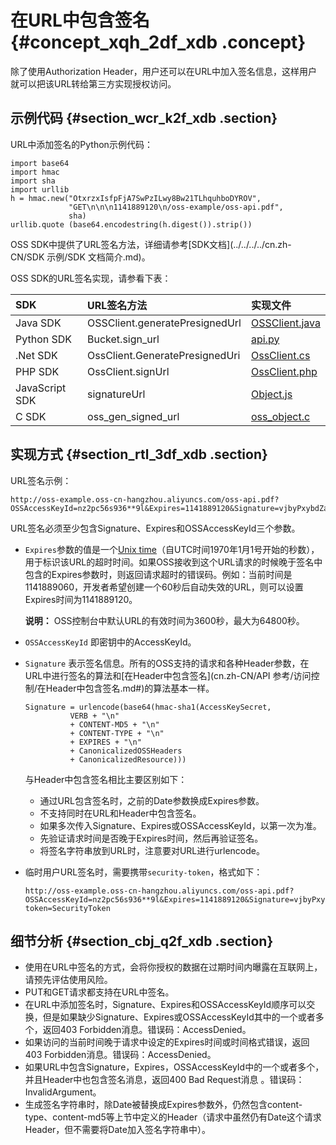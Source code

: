 # 在URL中包含签名 {#concept_xqh_2df_xdb .concept}

除了使用Authorization Header，用户还可以在URL中加入签名信息，这样用户就可以把该URL转给第三方实现授权访问。

## 示例代码 {#section_wcr_k2f_xdb .section}

URL中添加签名的Python示例代码：

``` {#codeblock_ald_no5_0g4}
import base64
import hmac
import sha
import urllib
h = hmac.new("OtxrzxIsfpFjA7SwPzILwy8Bw21TLhquhboDYROV",
             "GET\n\n\n1141889120\n/oss-example/oss-api.pdf",
             sha)
urllib.quote (base64.encodestring(h.digest()).strip())
```

OSS SDK中提供了URL签名方法，详细请参考[SDK文档](../../../../cn.zh-CN/SDK 示例/SDK 文档简介.md)。

OSS SDK的URL签名实现，请参看下表：

|SDK|URL签名方法|实现文件|
|:--|:------|:---|
|Java SDK|OSSClient.generatePresignedUrl|[OSSClient.java](https://github.com/aliyun/aliyun-oss-java-sdk/blob/master/src/main/java/com/aliyun/oss/OSSClient.java?spm=a2c4g.11186623.2.6.30uUQV&file=OSSClient.java)|
|Python SDK|Bucket.sign\_url|[api.py](https://github.com/aliyun/aliyun-oss-python-sdk/blob/master/oss2/api.py?spm=a2c4g.11186623.2.7.30uUQV&file=api.py)|
|.Net SDK|OssClient.GeneratePresignedUri|[OssClient.cs](https://github.com/aliyun/aliyun-oss-csharp-sdk/blob/master/sdk/OssClient.cs?spm=a2c4g.11186623.2.8.30uUQV&file=OssClient.cs)|
|PHP SDK|OssClient.signUrl|[OssClient.php](https://github.com/aliyun/aliyun-oss-php-sdk/blob/master/src/OSS/OssClient.php?spm=a2c4g.11186623.2.9.30uUQV)|
|JavaScript SDK|signatureUrl|[Object.js](https://github.com/ali-sdk/ali-oss/blob/master/lib/object.js?spm=a2c4g.11186623.2.10.30uUQV&file=object.js)|
|C SDK|oss\_gen\_signed\_url|[oss\_object.c](https://github.com/aliyun/aliyun-oss-c-sdk/blob/master/oss_c_sdk/oss_object.c?spm=a2c4g.11186623.2.11.30uUQV&file=oss_object.c)|

## 实现方式 {#section_rtl_3df_xdb .section}

URL签名示例：

``` {#codeblock_5qa_g39_idf}
http://oss-example.oss-cn-hangzhou.aliyuncs.com/oss-api.pdf?OSSAccessKeyId=nz2pc56s936**9l&Expires=1141889120&Signature=vjbyPxybdZaNmGa%2ByT272YEAiv4%3D
```

URL签名必须至少包含Signature、Expires和OSSAccessKeyId三个参数。

-   `Expires`参数的值是一个[Unix time](https://baike.baidu.com/item/unix时间戳/2078227?fr=aladdin)（自UTC时间1970年1月1号开始的秒数），用于标识该URL的超时时间。如果OSS接收到这个URL请求的时候晚于签名中包含的Expires参数时，则返回请求超时的错误码。例如：当前时间是1141889060，开发者希望创建一个60秒后自动失效的URL，则可以设置Expires时间为1141889120。

    **说明：** OSS控制台中默认URL的有效时间为3600秒，最大为64800秒。

-   `OSSAccessKeyId` 即密钥中的AccessKeyId。
-   `Signature` 表示签名信息。所有的OSS支持的请求和各种Header参数，在URL中进行签名的算法和[在Header中包含签名](cn.zh-CN/API 参考/访问控制/在Header中包含签名.md#)的算法基本一样。

    ``` {#codeblock_xtd_bj8_8it}
    Signature = urlencode(base64(hmac-sha1(AccessKeySecret,
              VERB + "\n" 
              + CONTENT-MD5 + "\n" 
              + CONTENT-TYPE + "\n" 
              + EXPIRES + "\n" 
              + CanonicalizedOSSHeaders
              + CanonicalizedResource)))
    ```

    与Header中包含签名相比主要区别如下：

    -   通过URL包含签名时，之前的Date参数换成Expires参数。
    -   不支持同时在URL和Header中包含签名。
    -   如果多次传入Signature、Expires或OSSAccessKeyId，以第一次为准。
    -   先验证请求时间是否晚于Expires时间，然后再验证签名。
    -   将签名字符串放到URL时，注意要对URL进行urlencode。
-   临时用户URL签名时，需要携带`security-token`，格式如下：

    ``` {#codeblock_fa6_7zq_0nr}
    http://oss-example.oss-cn-hangzhou.aliyuncs.com/oss-api.pdf?OSSAccessKeyId=nz2pc56s936**9l&Expires=1141889120&Signature=vjbyPxybdZaNmGa%2ByT272YEAiv4%3D&security-token=SecurityToken
    ```


## 细节分析 {#section_cbj_q2f_xdb .section}

-   使用在URL中签名的方式，会将你授权的数据在过期时间内曝露在互联网上，请预先评估使用风险。
-   PUT和GET请求都支持在URL中签名。
-   在URL中添加签名时，Signature、Expires和OSSAccessKeyId顺序可以交换，但是如果缺少Signature、Expires或OSSAccessKeyId其中的一个或者多个，返回403 Forbidden消息。错误码：AccessDenied。
-   如果访问的当前时间晚于请求中设定的Expires时间或时间格式错误，返回403 Forbidden消息。错误码：AccessDenied。
-   如果URL中包含Signature，Expires，OSSAccessKeyId中的一个或者多个，并且Header中也包含签名消息，返回400 Bad Request消息 。错误码：InvalidArgument。
-   生成签名字符串时，除Date被替换成Expires参数外，仍然包含content-type、content-md5等上节中定义的Header（请求中虽然仍有Date这个请求Header，但不需要将Date加入签名字符串中）。

